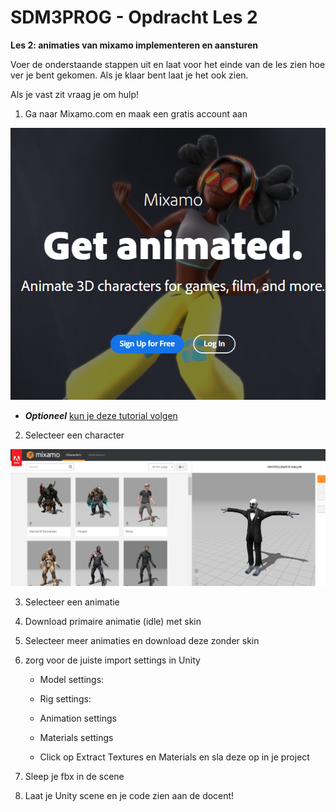 # SDM3PROG - Opdracht Les 2

**Les 2: animaties van mixamo implementeren en aansturen**

Voer de onderstaande stappen uit en laat voor het einde van de les zien hoe ver je bent gekomen.
Als je klaar bent laat je het ook zien.

Als je vast zit vraag je om hulp!


1. Ga naar Mixamo.com en maak een gratis account aan

![Mixamo](../tutorial_gfx/mixamo.png)

* ***Optioneel*** [kun je deze tutorial volgen](https://youtu.be/8Pk7FI629O8)

2. Selecteer een character

![Character](../tutorial_gfx/character.png)



3. Selecteer een animatie

4. Download primaire animatie (idle) met skin

5. Selecteer meer animaties en download deze zonder skin

6. zorg voor de juiste import settings in Unity
   * Model settings:
  


   * Rig settings:
   * Animation settings
   * Materials settings
   * Click op Extract Textures en Materials en sla deze op in je project

7. Sleep je fbx in de scene

18. Laat je Unity scene en je code zien aan de docent!